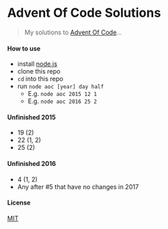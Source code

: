 # Advent Of Code Solutions

> My solutions to [Advent Of Code](http://adventofcode.com/)...

#### How to use

- install [node.js](https://nodejs.org/en/download)
- clone this repo
- `cd` into this repo
- run `node aoc [year] day half`
   - E.g. `node aoc 2015 12 1`
   - E.g. `node aoc 2016 25 2`

#### Unfinished 2015

- 19 (2)
- 22 (1, 2)
- 25 (2)

#### Unfinished 2016

- 4 (1, 2)
- Any after #5 that have no changes in 2017

#### License

[MIT](http://choosealicense.com/licenses/mit/)
